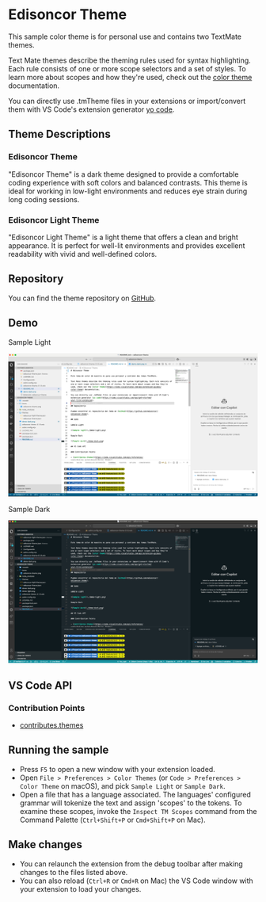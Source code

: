 # Edisoncor Theme

This sample color theme is for personal use and contains two TextMate themes.

Text Mate themes describe the theming rules used for syntax highlighting. Each rule consists of one or more scope selectors and a set of styles. To learn more about scopes and how they're used, check out the [color theme](https://code.visualstudio.com/api/extension-guides/color-theme) documentation.

You can directly use .tmTheme files in your extensions or import/convert them with VS Code's extension generator [yo code](https://code.visualstudio.com/api/get-started/your-first-extension).

## Theme Descriptions

### Edisoncor Theme

"Edisoncor Theme" is a dark theme designed to provide a comfortable coding experience with soft colors and balanced contrasts. This theme is ideal for working in low-light environments and reduces eye strain during long coding sessions.

### Edisoncor Light Theme

"Edisoncor Light Theme" is a light theme that offers a clean and bright appearance. It is perfect for well-lit environments and provides excellent readability with vivid and well-defined colors.

## Repository

You can find the theme repository on [GitHub](https://github.com/edisoncor/edisoncor-theme).

## Demo

Sample Light

![Sample light](https://github.com/edisoncor/edisoncor-theme/raw/main/themes/icons/demo-light.png)

Sample Dark

![Sample dark](https://github.com/edisoncor/edisoncor-theme/raw/main/themes/icons/demo-dark.png)

## VS Code API

### Contribution Points

- [contributes.themes](https://code.visualstudio.com/api/references/contribution-points#contributes.themes)

## Running the sample

- Press `F5` to open a new window with your extension loaded.
- Open `File > Preferences > Color Themes` (or `Code > Preferences > Color Theme` on macOS), and pick `Sample Light` or `Sample Dark`.
- Open a file that has a language associated. The languages' configured grammar will tokenize the text and assign 'scopes' to the tokens. To examine these scopes, invoke the `Inspect TM Scopes` command from the Command Palette (`Ctrl+Shift+P` or `Cmd+Shift+P` on Mac).

## Make changes

- You can relaunch the extension from the debug toolbar after making changes to the files listed above.
- You can also reload (`Ctrl+R` or `Cmd+R` on Mac) the VS Code window with your extension to load your changes.